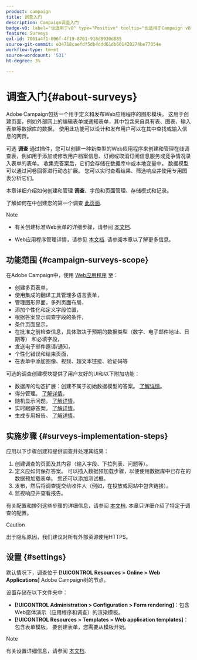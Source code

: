 ```yaml
---
product: campaign
title: 调查入门
description: Campaign调查入门
badge-v8: label="也适用于v8" type="Positive" tooltip="也适用于Campaign v8"
feature: Surveys
exl-id: 7061a4f1-006f-4f19-8761-918d8930d885
source-git-commit: e34718caefdf5db4ddd61db601420274be77054e
workflow-type: tm+mt
source-wordcount: '531'
ht-degree: 3%

---
```


# 调查入门{#about-surveys}



Adobe Campaign包括一个用于定义和发布Web应用程序的图形模块。 这用于创建页面，例如外部网上的编辑表单或通知表单，其中包含来自具有表、图表、输入表单等数据库的数据。 使用此功能可以设计和发布用户可以在其中查找或输入信息的网页。

可选 **调查** 通过插件，您可以创建一种新类型的Web应用程序来创建和管理在线调查表，例如用于添加或修改用户档案信息、订阅或取消订阅信息服务或竞争情况录入表单的表单。 收集完答案后，它们会存储在数据库中或本地变量中。 数据模型可以通过问卷回答进行动态扩展。 您可以实时查看结果、筛选响应并使用专用图表分析它们。

本章详细介绍如何创建和管理 **调查**、字段和页面管理、存储模式和记录。

了解如何在中创建您的第一个调查 [此页面](getting-started-with-surveys.md).

>[!NOTE]
>
>* 有关创建标准Web表单的详细步骤，请参阅 [本文档](../../web/using/about-web-forms.md).
>
>* Web应用程序管理详情，请参见 [本文档](../../web/using/about-web-applications.md). 请参阅本章以了解更多信息。

## 功能范围 {#campaign-surveys-scope}

在Adobe Campaign中，使用 [Web应用程序](../../web/using/about-web-forms.md) 至：

* 创建多页表单，
* 使用集成的翻译工具管理多语言表单，
* 管理图形界面，多列页面布局，
* 添加个性化和定义字段位置，
* 根据答案显示调查字段的条件，
* 条件页面显示，
* 在批准之前检查信息，具体取决于预期的数据类型（数字、电子邮件地址、日期等） 和必填字段，
* 发送电子邮件邀请/通知，
* 个性化错误和结束页面，
* 在表单中添加图像、视频、超文本链接、验证码等

可选的调查创建模块提供了用户友好的UI和以下附加功能：

* 数据库的动态扩展：创建不属于初始数据模型的答案。 [了解详情](../../surveys/using/managing-answers.md#storing-collected-answers)。
* 得分管理。 [了解详情](../../surveys/using/managing-answers.md#score-management)。
* 随机显示问题。 [了解详情](../../surveys/using/building-a-survey.md#adding-questions)。
* 实时跟踪答案。 [了解详情](../../surveys/using/publish-track-and-use-collected-data.md#response-tracking)。
* 生成专用报告。 [了解详情](../../surveys/using/publish-track-and-use-collected-data.md#reports-on-surveys)。


## 实施步骤 {#surveys-implementation-steps}

应用以下步骤创建和提供调查并处理其结果：

1. 创建调查的页面及其内容（输入字段、下拉列表、问题等）。
1. 定义应如何保存答案。 可以插入数据预加载步骤，以便使用数据库中已存在的数据预加载表单。 您还可以添加测试框。
1. 发布，然后将调查提交给收件人（例如，在投放或网站中包含链接）。
1. 监视响应并查看报告。

有关配置和排列这些步骤的详细信息，请参阅 [本文档](../../web/using/about-web-forms.md). 本章只详细介绍了特定于调查的配置。

>[!CAUTION]
>
>出于隐私原因，我们建议对所有外部资源使用HTTPS。

## 设置 {#settings}

默认情况下，调查位于 **[!UICONTROL Resources > Online > Web Applications]** Adobe Campaign树的节点。

设置存储在以下文件夹中：

* **[!UICONTROL Administration > Configuration > Form rendering]**：包含Web窗体演示（应用程序和调查）的渲染模板。
* **[!UICONTROL Resources > Templates > Web application templates]**：包含表单模板。 要创建表单，您需要从模板开始。

>[!NOTE]
>
>有关设置详细信息，请参阅 [本文档](../../web/using/about-web-forms.md).
